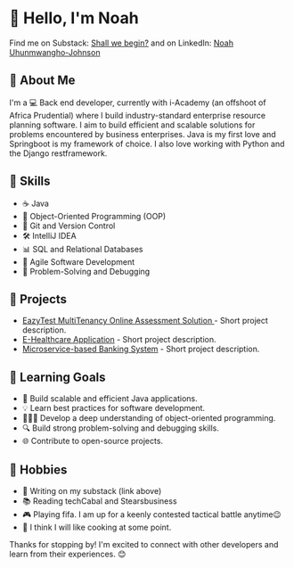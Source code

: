 
# 👋 Hello, I'm Noah 

Find me on Substack: [Shall we begin?](https://oneofakind.substack.com/?utm_source=substack&utm_medium=web&utm_campaign=substack_profile)
and on LinkedIn: [Noah Uhunmwangho-Johnson](https://www.linkedin.com/in/osaserenoahjohnson)

## 📝 About Me

I'm a 💻 Back end developer, currently with i-Academy (an offshoot of Africa Prudential) where I build industry-standard enterprise resource planning software. I aim to build efficient and scalable solutions for problems encountered by business enterprises. Java is my first love and Springboot is my framework of choice. I also love working with Python and the Django restframework.

## 🔧 Skills

- ☕ Java
- 🎨 Object-Oriented Programming (OOP)
- 🌲 Git and Version Control
- 🛠️ IntelliJ IDEA
- 📊 SQL and Relational Databases
- 🚀 Agile Software Development
- 🔎 Problem-Solving and Debugging

## 🚀 Projects

- [EazyTest MultiTenancy Online Assessment Solution ](https://github.com/serethewind/EazyTestMonolith) - Short project description.
- [E-Healthcare Application](https://github.com/serethewind/neoclan2.0) - Short project description.
- [Microservice-based Banking System](https://github.com/serethewind/e-healthcare) - Short project description.

## 🎯 Learning Goals

- 🌟 Build scalable and efficient Java applications.
- 💡 Learn best practices for software development.
- 🧑‍🤝‍🧑 Develop a deep understanding of object-oriented programming.
- 🔍 Build strong problem-solving and debugging skills.
- 🌐 Contribute to open-source projects.

## 🎉 Hobbies

- 📝 Writing on my substack (link above)
- 📚 Reading techCabal and Stearsbusiness
- 🎮 Playing fifa. I am up for a keenly contested tactical battle anytime😉
- 🍳 I think I will like cooking at some point.

Thanks for stopping by! I'm excited to connect with other developers and learn from their experiences. 😊
